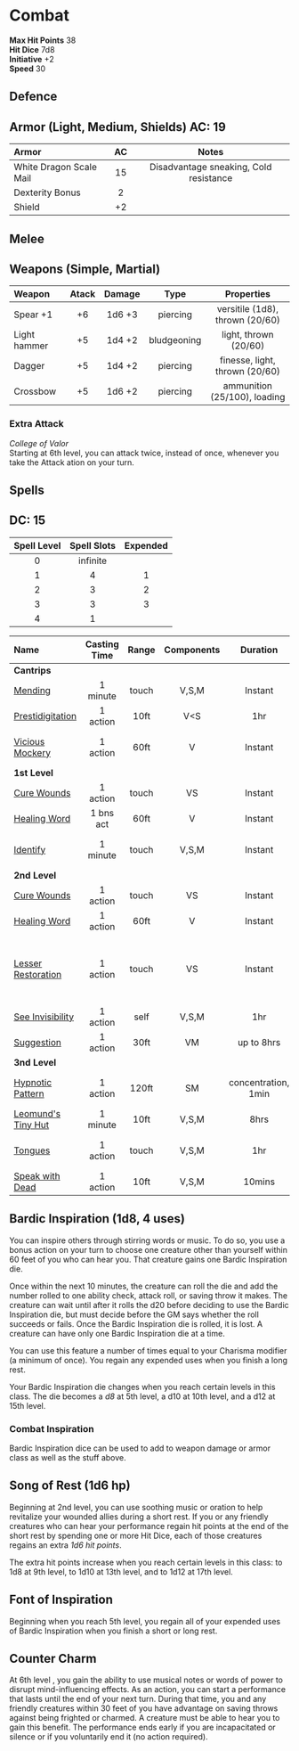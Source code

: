 # Combat


__Max Hit Points__ 38  
__Hit Dice__ 7d8   
__Initiative__ +2   
__Speed__ 30   

## Defence

Armor (Light, Medium, Shields) 
__AC:__ 19  
-----

| Armor   | AC | Notes |
| :-----  | :---: | :---: |
| White Dragon Scale Mail | 15 | Disadvantage sneaking, Cold resistance  |
| Dexterity Bonus | 2 | |
| Shield | +2 | |

## Melee

Weapons (Simple, Martial)
--------------
| Weapon      | Atack  | Damage  | Type        | Properties |
| :------     | :----: | :----:  | :---:       | :---: |
|Spear +1     | +6     | 1d6 +3  | piercing    | versitile (1d8), thrown (20/60) |
|Light hammer | +5     | 1d4 +2  | bludgeoning | light, thrown (20/60) |
|Dagger       | +5     | 1d4 +2  | piercing    | finesse, light, thrown (20/60) |
|Crossbow     | +5     | 1d6 +2  | piercing    |  ammunition (25/100), loading |


### Extra Attack
_College of Valor_  
Starting at 6th level, you can attack twice, instead of once, whenever you take the Attack ation on your turn.


## Spells  
__DC:__ 15
--------
| Spell Level | Spell Slots |  Expended |  
| :---:       | :---:        | :---: |  
| 0           | infinite     | |  
| 1           | 4            | 1 |  
| 2           | 3            | 2 |  
| 3           | 3            | 3 |  
| 4           | 1            | |  


|Name | Casting Time | Range | Components | Duration | Damage |  Notes |
|:--- | :----------: | :---: | :--------: | :------: | :----: | ---- |
| __Cantrips__ |
|[Mending](./spells/mending.md)| 1 minute | touch | V,S,M | Instant | - | repairs things |
|[Prestidigitation](./spells/prestidigitation.md)| 1 action | 10ft | V<S | 1hr | - | create minor effect/object |
|[Vicious Mockery](./spells/vicious_mockery.md)| 1 action | 60ft | V | Instant | 2d4 psychic dmg | Wisdom Save |
| __1st Level__ |
|[Cure Wounds](./spells/cure_wounds.md)                 | 1 action  | touch | VS | Instant | - | 1d8 +4 hp |
|[Healing Word](./spells/healing_word.md)               | 1 bns act | 60ft | V | Instant | - | 1d4 +4 hp |
|[Identify](./spells/identify.md)| 1 minute | touch | V,S,M | Instant | - | learn properties of magic item |
| __2nd Level__ |
|[Cure Wounds](./spells/cure_wounds.md)                 | 1 action  | touch | VS | Instant | - | 2d8 +4 hp |
|[Healing Word](./spells/healing_word.md)               | 1 action  | 60ft | V | Instant | - | 2d4 +4 hp |
|[Lesser Restoration](./spells/lesser_restoration.md)   | 1 action  | touch | VS | Instant | - | curse disease or blindness, deafness, paralysis, poisoned |
|[See Invisibility](./spells/see_invisibility.md)| 1 action | self | V,S,M | 1hr | - | see invisible, ethereal |
|[Suggestion](./spells/suggestion.md)                 | 1 action | 30ft | VM | up to 8hrs | - | Jedi Mind Trick |
| __3nd Level__ |
|[Hypnotic Pattern](./spells/hypnotic_pattern.md)        | 1 action | 120ft | SM | concentration, 1min | - | Wisdom Save, incapacitated |
|[Leomund's Tiny Hut](./spells/leomunds_tiny_hut.md)| 1 minute | 10ft | V,S,M | 8hrs | - | create safe shelter |
|[Tongues](./spells/tongues.md)| 1 action | touch | V,S,M | 1hr | - | understand & speak any language |
|[Speak with Dead](./spells/speak_with_dead.md)| 1 action | 10ft | V,S,M | 10mins | - | converse with corpse |


Bardic Inspiration (1d8, 4 uses)
------------------
You can inspire others through stirring words or music. To do so, you use a bonus action on your turn to choose one creature other than yourself within 60 feet of you who can hear you. That creature gains one Bardic Inspiration die.

Once within the next 10 minutes, the creature can roll the die and add the number rolled to one ability check, attack roll, or saving throw it makes. The creature can wait until after it rolls the d20 before deciding to use the Bardic Inspiration die, but must decide before the GM says whether the roll succeeds or fails. Once the Bardic Inspiration die is rolled, it is lost. A creature can have only one Bardic Inspiration die at a time.

You can use this feature a number of times equal to your Charisma modifier (a minimum of once). You regain any expended uses when you finish a long rest.

Your Bardic Inspiration die changes when you reach certain levels in this class. The die becomes a *d8* at 5th level, a d10 at 10th level, and a d12 at 15th level.

### Combat Inspiration
Bardic Inspiration dice can be used to add to weapon damage or armor class as well as the stuff above. 


Song of Rest (1d6 hp)
-------------
Beginning at 2nd level, you can use soothing music or oration to help revitalize your wounded allies during a short rest. If you or any friendly creatures who can hear your performance regain hit points at the end of the short rest by spending one or more Hit Dice, each of those creatures regains an extra *1d6 hit points*.

The extra hit points increase when you reach certain levels in this class: to 1d8 at 9th level, to 1d10 at 13th level, and to 1d12 at 17th level.


Font of Inspiration
--------------------
Beginning when you reach 5th level, you regain all of your expended uses of Bardic Inspiration when you finish a short or long rest.


Counter Charm
---------------
At 6th level , you gain the ability to use musical notes or words of power to disrupt mind-influencing effects. As an action, you can start a performance that lasts until the end of your next turn. During that time, you and any friendly creatures within 30 feet of you have advantage on saving throws against being frighted or charmed. A creature must be able to hear you to gain this benefit. The performance ends early if you are incapacitated or silence or if you voluntarily end it (no action required).
